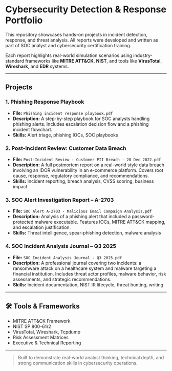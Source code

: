 # Cybersecurity Detection & Response Portfolio

This repository showcases hands-on projects in incident detection, response, and threat analysis. All reports were developed and written as part of SOC analyst and cybersecurity certification training.

Each report highlights real-world simulation scenarios using industry-standard frameworks like **MITRE ATT&CK**, **NIST**, and tools like **VirusTotal**, **Wireshark**, and **EDR** systems.

---

## Projects

### 1. Phishing Response Playbook
- **File:** `Phishing incident response playbook.pdf`
- **Description:** A step-by-step playbook for SOC analysts handling phishing alerts. Includes escalation decision flow and a phishing incident flowchart.
- **Skills:** Alert triage, phishing IOCs, SOC playbooks

### 2. Post-Incident Review: Customer Data Breach
- **File:** `Post-Incident Review - Customer PII Breach - 28 Dec 2022.pdf`
- **Description:** A full postmortem report on a real-world style data breach involving an IDOR vulnerability in an e-commerce platform. Covers root cause, response, regulatory compliance, and recommendations.
- **Skills:** Incident reporting, breach analysis, CVSS scoring, business impact

### 3. SOC Alert Investigation Report – A-2703
- **File:** `SOC Alert A-2703 - Malicious Email Campaign Analysis.pdf`
- **Description:** Analysis of a phishing alert that included a password-protected malware executable. Features IOCs, MITRE ATT&CK mapping, and escalation justification.
- **Skills:** Threat intelligence, spear-phishing detection, malware analysis

### 4. SOC Incident Analysis Journal – Q3 2025
- **File:** `SOC Incident Analysis Journal - Q3 2025.pdf`
- **Description:** A professional journal covering two incidents: a ransomware attack on a healthcare system and malware targeting a financial institution. Includes threat actor profiles, malware behavior, risk assessments, and strategic recommendations.
- **Skills:** Incident documentation, NIST IR lifecycle, threat hunting, writing

---

## 🛠️ Tools & Frameworks
- MITRE ATT&CK Framework  
- NIST SP 800-61r2  
- VirusTotal, Wireshark, Tcpdump  
- Risk Assessment Matrices  
- Executive & Technical Reporting

---

> Built to demonstrate real-world analyst thinking, technical depth, and strong communication skills in cybersecurity operations.
